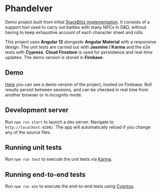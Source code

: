 # Phandelver


Demo project built from initial [StackBlitz implementation](https://stackblitz.com/edit/phandelver). It consists of a support tool used to carry out battles with many NPCs in D&D, without having to keep exhaustive account of each character sheet and rolls.

This project uses **Angular 12** alongside **Angular Material** with a responsive design. The unit tests are carried out with **Jasmine / Karma** and the e2e tests with **Cypress**. **Cloud Firestore** is used for persistence and real-time updates. The demo version is stored in **Firebase**.

## Demo

[Here](https://phandelver-e0f36.web.app/) you can see a demo version of the project, hosted on Firebase. 
Roll results persist between sessions, and can be checked in real time from another browser or in incognito mode.

## Development server

Run `npm run start` to launch a dev server. Navigate to `http://localhost:4200/`. The app will automatically reload if you change any of the source files.

## Running unit tests

Run `npm run test` to execute the unit tests via [Karma](https://karma-runner.github.io).

## Running end-to-end tests

Run `npm run e2e` to execute the end-to-end tests using [Cypress](https://www.cypress.io/).
